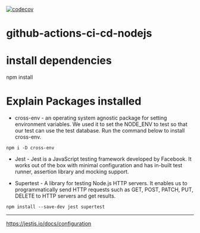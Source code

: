 
[![codecov](https://codecov.io/gh/SarasaGunawardhana/github-actions-ci-cd-nodejs/branch/main/graph/badge.svg?token=H5LANOBRH6)](https://codecov.io/gh/SarasaGunawardhana/github-actions-ci-cd-nodejs)

# github-actions-ci-cd-nodejs

# install dependencies
npm install



# Explain Packages installed

* cross-env - 
an operating system agnostic package for setting environment variables. We used it to set the NODE_ENV to test so that our test can use the test database. Run the command below to install cross-env.

`npm i -D cross-env`

* Jest - 
Jest is a JavaScript testing framework developed by Facebook. It works out of the box with minimal configuration and has in-built test runner, assertion library and mocking support.

* Supertest - 
A library for testing Node.js HTTP servers. It enables us to programmatically send HTTP requests such as GET, POST, PATCH, PUT, DELETE to HTTP servers and get results.

`npm install --save-dev jest supertest`



-----------------------------------------------

https://jestjs.io/docs/configuration